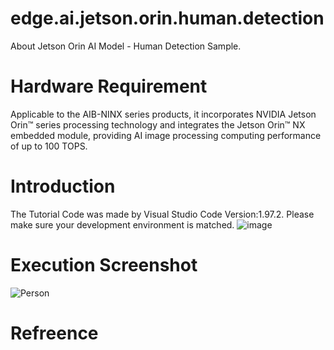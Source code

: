 # edge.ai.jetson.orin.human.detection
About Jetson Orin AI Model - Human Detection Sample.
# Hardware Requirement
Applicable to the AIB-NINX series products, it incorporates NVIDIA Jetson Orin™ series processing technology and integrates the Jetson Orin™ NX embedded module, providing AI image processing computing performance of up to 100 TOPS.
# Introduction
The Tutorial Code was made by Visual Studio Code Version:1.97.2. Please make sure your development environment is matched.
![image](https://github.com/user-attachments/assets/f98240ab-ebd6-4a4a-b7e1-8de8cac322de)
# Execution Screenshot
![Person](https://github.com/user-attachments/assets/6e26097a-942d-40f2-8153-de9aaba412e4)
# Refreence
